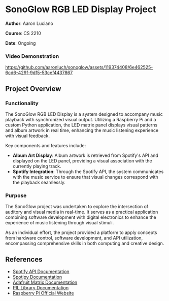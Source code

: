 # SonoGlow RGB LED Display Project

**Author**: Aaron Luciano 

**Course**: CS 2210  

**Date**: Ongoing

### Video Demonstration

https://github.com/aaronluch/sonoglow/assets/119374408/6e462525-6cd6-429f-9df5-53cef4437867

## Project Overview

### Functionality

The SonoGlow RGB LED Display is a system designed to accompany music playback with synchronized visual output. Utilizing a Raspberry Pi and a custom Python application, the LED matrix panel displays visual patterns and album artwork in real time, enhancing the music listening experience with visual feedback.

Key components and features include:

- **Album Art Display**: Album artwork is retrieved from Spotify's API and displayed on the LED panel, providing a visual association with the currently playing track.
- **Spotify Integration**: Through the Spotify API, the system communicates with the music service to ensure that visual changes correspond with the playback seamlessly.

### Purpose

The SonoGlow project was undertaken to explore the intersection of auditory and visual media in real-time. It serves as a practical application combining software development with digital electronics to enhance the experience of music listening through visual stimuli.

As an individual effort, the project provided a platform to apply concepts from hardware control, software development, and API utilization, encompassing comprehensive skills in both computing and creative design.

## References

- [Spotify API Documentation](https://developer.spotify.com/documentation/web-api/)
- [Spotipy Documentation](https://spotipy.readthedocs.io/en/2.22.1/)
- [Adafruit Matrix Documentation](https://cdn-learn.adafruit.com/downloads/pdf/raspberry-pi-led-matrix-display.pdf)
- [PIL Library Documentation](https://pillow.readthedocs.io/en/stable/)
- [Raspberry Pi Official Website](https://www.raspberrypi.org/)
